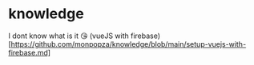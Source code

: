 # knowledge
I dont know what is it :kissing_heart:
(vueJS with firebase)[https://github.com/monpopza/knowledge/blob/main/setup-vuejs-with-firebase.md]
